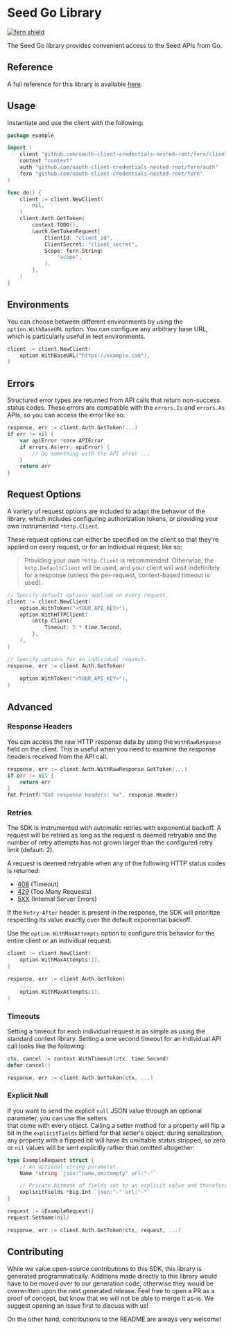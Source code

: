 # Seed Go Library

[![fern shield](https://img.shields.io/badge/%F0%9F%8C%BF-Built%20with%20Fern-brightgreen)](https://buildwithfern.com?utm_source=github&utm_medium=github&utm_campaign=readme&utm_source=Seed%2FGo)

The Seed Go library provides convenient access to the Seed APIs from Go.

## Reference

A full reference for this library is available [here](./reference.md).

## Usage

Instantiate and use the client with the following:

```go
package example

import (
    client "github.com/oauth-client-credentials-nested-root/fern/client"
    context "context"
    auth "github.com/oauth-client-credentials-nested-root/fern/auth"
    fern "github.com/oauth-client-credentials-nested-root/fern"
)

func do() {
    client := client.NewClient(
        nil,
    )
    client.Auth.GetToken(
        context.TODO(),
        &auth.GetTokenRequest{
            ClientId: "client_id",
            ClientSecret: "client_secret",
            Scope: fern.String(
                "scope",
            ),
        },
    )
}
```

## Environments

You can choose between different environments by using the `option.WithBaseURL` option. You can configure any arbitrary base
URL, which is particularly useful in test environments.

```go
client := client.NewClient(
    option.WithBaseURL("https://example.com"),
)
```

## Errors

Structured error types are returned from API calls that return non-success status codes. These errors are compatible
with the `errors.Is` and `errors.As` APIs, so you can access the error like so:

```go
response, err := client.Auth.GetToken(...)
if err != nil {
    var apiError *core.APIError
    if errors.As(err, apiError) {
        // Do something with the API error ...
    }
    return err
}
```

## Request Options

A variety of request options are included to adapt the behavior of the library, which includes configuring
authorization tokens, or providing your own instrumented `*http.Client`.

These request options can either be
specified on the client so that they're applied on every request, or for an individual request, like so:

> Providing your own `*http.Client` is recommended. Otherwise, the `http.DefaultClient` will be used,
> and your client will wait indefinitely for a response (unless the per-request, context-based timeout
> is used).

```go
// Specify default options applied on every request.
client := client.NewClient(
    option.WithToken("<YOUR_API_KEY>"),
    option.WithHTTPClient(
        &http.Client{
            Timeout: 5 * time.Second,
        },
    ),
)

// Specify options for an individual request.
response, err := client.Auth.GetToken(
    ...,
    option.WithToken("<YOUR_API_KEY>"),
)
```

## Advanced

### Response Headers

You can access the raw HTTP response data by using the `WithRawResponse` field on the client. This is useful
when you need to examine the response headers received from the API call.

```go
response, err := client.Auth.WithRawResponse.GetToken(...)
if err != nil {
    return err
}
fmt.Printf("Got response headers: %v", response.Header)
```

### Retries

The SDK is instrumented with automatic retries with exponential backoff. A request will be retried as long
as the request is deemed retryable and the number of retry attempts has not grown larger than the configured
retry limit (default: 2).

A request is deemed retryable when any of the following HTTP status codes is returned:

- [408](https://developer.mozilla.org/en-US/docs/Web/HTTP/Status/408) (Timeout)
- [429](https://developer.mozilla.org/en-US/docs/Web/HTTP/Status/429) (Too Many Requests)
- [5XX](https://developer.mozilla.org/en-US/docs/Web/HTTP/Status/500) (Internal Server Errors)

If the `Retry-After` header is present in the response, the SDK will prioritize respecting its value exactly
over the default exponential backoff.

Use the `option.WithMaxAttempts` option to configure this behavior for the entire client or an individual request:

```go
client := client.NewClient(
    option.WithMaxAttempts(1),
)

response, err := client.Auth.GetToken(
    ...,
    option.WithMaxAttempts(1),
)
```

### Timeouts

Setting a timeout for each individual request is as simple as using the standard context library. Setting a one second timeout for an individual API call looks like the following:

```go
ctx, cancel := context.WithTimeout(ctx, time.Second)
defer cancel()

response, err := client.Auth.GetToken(ctx, ...)
```

### Explicit Null

If you want to send the explicit `null` JSON value through an optional parameter, you can use the setters\
that come with every object. Calling a setter method for a property will flip a bit in the `explicitFields`
bitfield for that setter's object; during serialization, any property with a flipped bit will have its
omittable status stripped, so zero or `nil` values will be sent explicitly rather than omitted altogether:

```go
type ExampleRequest struct {
    // An optional string parameter.
    Name *string `json:"name,omitempty" url:"-"`

    // Private bitmask of fields set to an explicit value and therefore not to be omitted
    explicitFields *big.Int `json:"-" url:"-"`
}

request := &ExampleRequest{}
request.SetName(nil)

response, err := client.Auth.GetToken(ctx, request, ...)
```

## Contributing

While we value open-source contributions to this SDK, this library is generated programmatically.
Additions made directly to this library would have to be moved over to our generation code,
otherwise they would be overwritten upon the next generated release. Feel free to open a PR as
a proof of concept, but know that we will not be able to merge it as-is. We suggest opening
an issue first to discuss with us!

On the other hand, contributions to the README are always very welcome!